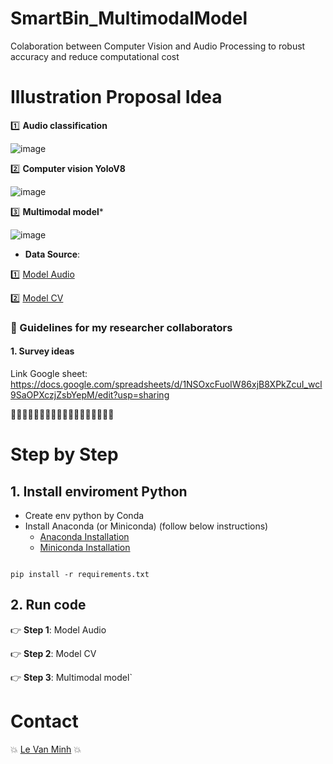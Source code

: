 # SmartBin_MultimodalModel
Colaboration between Computer Vision and Audio Processing to robust accuracy and reduce computational cost

# Illustration Proposal Idea
:one: **Audio classification**

![image](https://github.com/user-attachments/assets/d3271e98-b66b-4d73-ac39-b8a917f07aef)

:two: **Computer vision YoloV8**

![image](https://github.com/user-attachments/assets/df0be6fd-d502-47a3-9560-07dc9d3222ce)

3️⃣ **Multimodal model***

![image](https://github.com/user-attachments/assets/4e9e446f-cc67-4415-b523-fbc8af53f211)


- **Data Source**: 

:one: [Model Audio]()

:two:  [Model CV]()



### :compass: Guidelines for my researcher collaborators
#### 1. Survey ideas
Link Google sheet: https://docs.google.com/spreadsheets/d/1NSOxcFuoIW86xjB8XPkZcuI_wcl9SaOPXczjZsbYepM/edit?usp=sharing


:owl::owl::owl::owl::owl::owl::owl::owl::owl::owl::owl::owl::owl::owl::owl::owl::owl::owl:
# Step by Step 
## 1. Install enviroment Python
* Create env python by Conda
* Install Anaconda (or Miniconda) (follow below instructions)
    * [Anaconda Installation](https://docs.anaconda.com/anaconda/install/index.html)
    * [Miniconda Installation](https://docs.conda.io/en/main/miniconda.html)

```commandline

pip install -r requirements.txt
```

## 2. Run code
:point_right: **Step 1**: Model Audio


:point_right: **Step 2**: Model CV

:point_right: **Step 3**: Multimodal model`

# Contact
:boom: [Le Van Minh](https://github.com/VeronicaMagnus1909) :boom:
